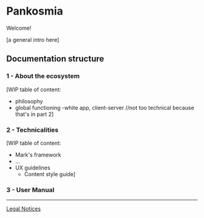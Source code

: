 # Pankosmia
Welcome!

[a general intro here]

## Documentation structure
### 1 - About the ecosystem
[WIP table of content:
- philosophy
- global functioning -white app, client-server //not too technical because that's in part 2]
### 2 - Technicalities
[WIP table of content:
- Mark's framework
- ...
- UX guidelines
  - Content style guide]
### 3 - User Manual

---
[Legal Notices](./legal.md)
